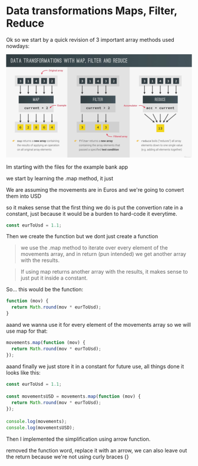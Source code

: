 # Data transformations Maps, Filter, Reduce

Ok so we start by a quick revision of 3 important array methods used nowdays:

![alt text](image-3.png)

Im starting with the files for the example bank app

we start by learning the .map method, it just

We are assuming the movements are in Euros and we're going to convert them into USD

so it makes sense that the first thing we do is put the convertion rate in a constant, just because it would be a burden to hard-code it everytime.

```javascript
const eurToUsd = 1.1;
```

Then we create the function but we dont just create a function

> we use the .map method to iterate over every element of the movements array, and in return (pun intended) we get another array with the results.

> If using map returns another array with the results, it makes sense to just put it inside a constant.

So... this would be the function:

```javascript
function (mov) {
  return Math.round(mov * eurToUsd);
}
```

aaand we wanna use it for every element of the movements array so we will use map for that:

```javascript
movements.map(function (mov) {
  return Math.round(mov * eurToUsd);
});
```

aaand finally we just store it in a constant for future use, all things done it looks like this:

```javascript
const eurToUsd = 1.1;

const movementsUSD = movements.map(function (mov) {
  return Math.round(mov * eurToUsd);
});

console.log(movements);
console.log(movementsUSD);
```

Then I implemented the simplification using arrow function.

removed the function word, replace it with an arrow, we can also leave out the return because we're not using curly braces {}

